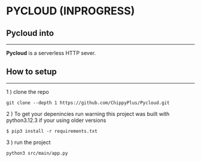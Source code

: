 # PYCLOUD (INPROGRESS)

## Pycloud into 
------
**Pycloud** is a serverless HTTP sever.  

## How to setup
-----
1 ) clone the repo
```shell
git clone --depth 1 https://github.com/ChippyPlus/Pycloud.git 
```

2 ) To get your depenincies run 
warning this project was built with python3.12.3 if your using older versions   
```shell
$ pip3 install -r requirements.txt
```

3 ) run the project
```shell
python3 src/main/app.py
```
